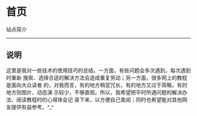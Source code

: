 # 首页

站点简介

---

## 说明

这里是我对一些技术的使用技巧的总结。一方面，有些问题会多次遇到，每次遇到时重新
搜索、选择合适的解决方法会造成重复劳动；另一方面，很多网上的教程是面向大众读者
的，对我而言，有的地方稍显冗长，有的地方又过于简略，有的地方则图片、动态演
示较少，不够直观。所以，我希望把平时所遇问题的解决办法、阅读教程时的心得体会记
录下来，以方便自己查阅；同时也希望能对其他网友提供有益参考。^_^
